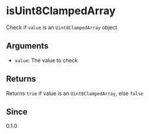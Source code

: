 # isUint8ClampedArray

Check if `value` is an `Uint8ClampedArray` object

## Arguments

- `value`: The value to check

## Returns

Returns `true` if value is an `Uint8ClampedArray`, else `false`

## Since

0.1.0
